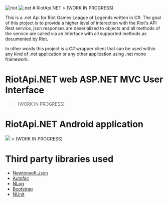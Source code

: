 <img src="https://s3-us-west-1.amazonaws.com/riot-api/img/riot-api-landing.png" alt="riot"/>
<img src="http://www.brandsoftheworld.com/sites/default/files/styles/logo-thumbnail/public/052011/microsoft_.net_.png?itok=yeSwxY-i" alt=".net"/>
# RiotApi.NET
> (WORK IN PROGRESS)


This is a .net Api for Riot Games League of Legends written in C#. The goal of this ptoject is to provide a higher 
level of interaction with the Riot's API Rest service, json responses are deserialized to objects and all methods of the
service are called via an Interface with all supported methods as documented by Riot.

In other words this project is a C# wrapper client that can be used within any kind of .net application or any other application using .net mono framework.



# RiotApi.NET web ASP.NET MVC User Interface 
> (WORK IN PROGRESS)

# RiotApi.NET Android application 
<img src="http://icons.iconarchive.com/icons/carlosjj/google-jfk/128/android-icon.png"/>
> (WORK IN PROGRESS)


# Third party libraries used
* [Newtonsoft.Json](http://www.newtonsoft.com/json)
* [Autofac](http://autofac.org/)
* [NLog](http://nlog-project.org/)
* [Bootstrap](http://getbootstrap.com/)
* [NUnit](http://www.nunit.org/)
